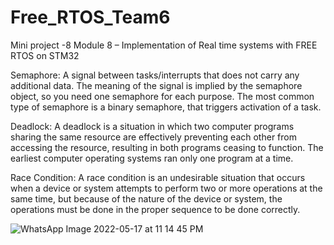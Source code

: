# Free_RTOS_Team6
Mini project -8
Module 8 – Implementation of Real time systems with FREE RTOS on STM32

Semaphore:
	A signal between tasks/interrupts that does not carry any additional data. The meaning of the signal is implied by the semaphore object, so you need one semaphore for each purpose. The most common type of semaphore is a binary semaphore, that triggers activation of a task.

 

Deadlock:
	A deadlock is a situation in which two computer programs sharing the same resource are effectively preventing each other from accessing the resource, resulting in both programs ceasing to function. The earliest computer operating systems ran only one program at a time.


Race Condition:
	A race condition is an undesirable situation that occurs when a device or system attempts to perform two or more operations at the same time, but because of the nature of the device or system, the operations must be done in the proper sequence to be done correctly.



![WhatsApp Image 2022-05-17 at 11 14 45 PM](https://user-images.githubusercontent.com/98880241/168880343-879ffbc5-ed59-43bf-a97a-5a0495159921.jpeg)


